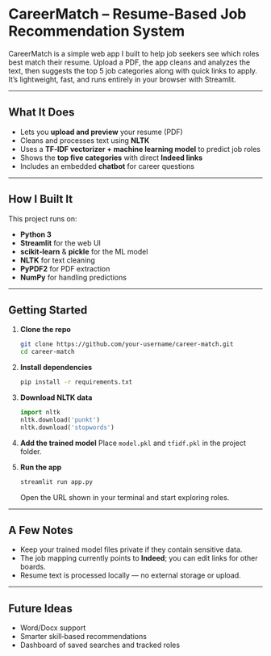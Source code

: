 # CareerMatch – Resume‑Based Job Recommendation System

CareerMatch is a simple web app I built to help job seekers see which roles best match their resume. Upload a PDF, the app cleans and analyzes the text, then suggests the top 5 job categories along with quick links to apply. It’s lightweight, fast, and runs entirely in your browser with Streamlit.

---

## What It Does
- Lets you **upload and preview** your resume (PDF)
- Cleans and processes text using **NLTK**
- Uses a **TF‑IDF vectorizer + machine learning model** to predict job roles
- Shows the **top five categories** with direct **Indeed links**
- Includes an embedded **chatbot** for career questions

---

## How I Built It
This project runs on:
- **Python 3**  
- **Streamlit** for the web UI  
- **scikit‑learn** & **pickle** for the ML model  
- **NLTK** for text cleaning  
- **PyPDF2** for PDF extraction  
- **NumPy** for handling predictions

---

## Getting Started

1. **Clone the repo**
   ```bash
   git clone https://github.com/your-username/career-match.git
   cd career-match
   ```

2. **Install dependencies**
   ```bash
   pip install -r requirements.txt
   ```

3. **Download NLTK data**
   ```python
   import nltk
   nltk.download('punkt')
   nltk.download('stopwords')
   ```

4. **Add the trained model**
   Place `model.pkl` and `tfidf.pkl` in the project folder.

5. **Run the app**
   ```bash
   streamlit run app.py
   ```
   Open the URL shown in your terminal and start exploring roles.

---

## A Few Notes
- Keep your trained model files private if they contain sensitive data.
- The job mapping currently points to **Indeed**; you can edit links for other boards.
- Resume text is processed locally — no external storage or upload.

---

## Future Ideas
- Word/Docx support
- Smarter skill‑based recommendations
- Dashboard of saved searches and tracked roles
